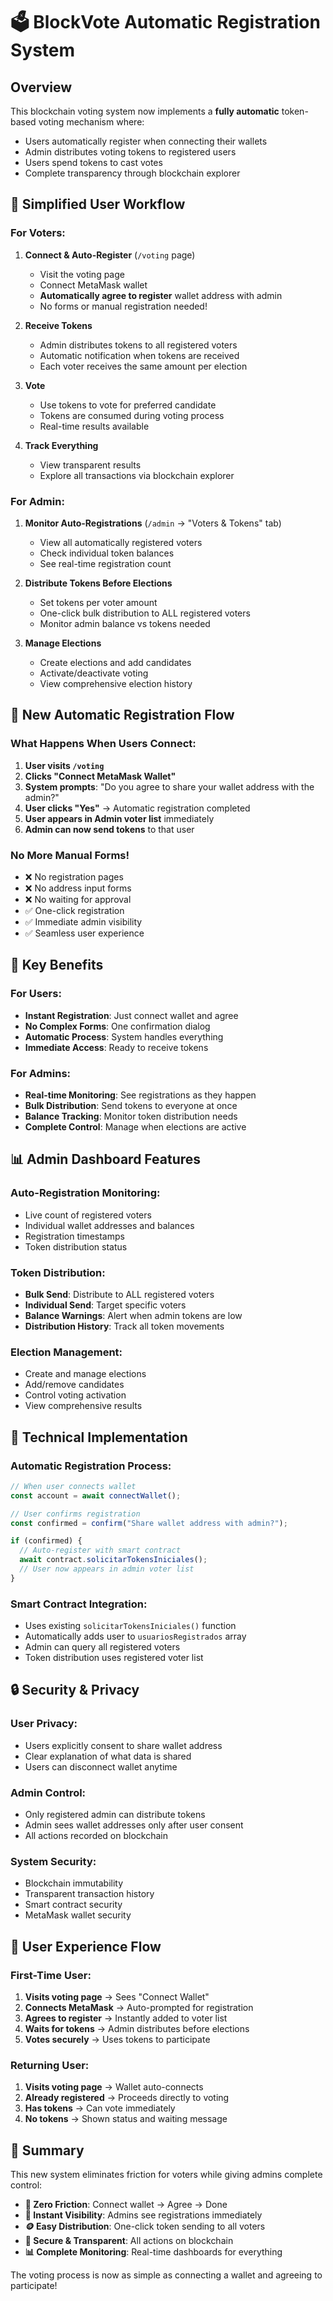 # 🗳️ BlockVote Automatic Registration System

## Overview
This blockchain voting system now implements a **fully automatic** token-based voting mechanism where:
- Users automatically register when connecting their wallets
- Admin distributes voting tokens to registered users
- Users spend tokens to cast votes
- Complete transparency through blockchain explorer

## 🚀 Simplified User Workflow

### For Voters:

1. **Connect & Auto-Register** (`/voting` page)
   - Visit the voting page
   - Connect MetaMask wallet
   - **Automatically agree to register** wallet address with admin
   - No forms or manual registration needed!

2. **Receive Tokens**
   - Admin distributes tokens to all registered voters
   - Automatic notification when tokens are received
   - Each voter receives the same amount per election

3. **Vote** 
   - Use tokens to vote for preferred candidate
   - Tokens are consumed during voting process
   - Real-time results available

4. **Track Everything**
   - View transparent results
   - Explore all transactions via blockchain explorer

### For Admin:

1. **Monitor Auto-Registrations** (`/admin` → "Voters & Tokens" tab)
   - View all automatically registered voters
   - Check individual token balances
   - See real-time registration count

2. **Distribute Tokens Before Elections**
   - Set tokens per voter amount
   - One-click bulk distribution to ALL registered voters
   - Monitor admin balance vs tokens needed

3. **Manage Elections**
   - Create elections and add candidates
   - Activate/deactivate voting
   - View comprehensive election history

## 🔄 New Automatic Registration Flow

### What Happens When Users Connect:

1. **User visits `/voting`**
2. **Clicks "Connect MetaMask Wallet"**
3. **System prompts**: "Do you agree to share your wallet address with the admin?"
4. **User clicks "Yes"** → Automatic registration completed
5. **User appears in Admin voter list** immediately
6. **Admin can now send tokens** to that user

### No More Manual Forms!
- ❌ No registration pages
- ❌ No address input forms  
- ❌ No waiting for approval
- ✅ One-click registration
- ✅ Immediate admin visibility
- ✅ Seamless user experience

## 🎯 Key Benefits

### For Users:
- **Instant Registration**: Just connect wallet and agree
- **No Complex Forms**: One confirmation dialog
- **Automatic Process**: System handles everything
- **Immediate Access**: Ready to receive tokens

### For Admins:
- **Real-time Monitoring**: See registrations as they happen
- **Bulk Distribution**: Send tokens to everyone at once
- **Balance Tracking**: Monitor token distribution needs
- **Complete Control**: Manage when elections are active

## 📊 Admin Dashboard Features

### Auto-Registration Monitoring:
- Live count of registered voters
- Individual wallet addresses and balances
- Registration timestamps
- Token distribution status

### Token Distribution:
- **Bulk Send**: Distribute to ALL registered voters
- **Individual Send**: Target specific voters
- **Balance Warnings**: Alert when admin tokens are low
- **Distribution History**: Track all token movements

### Election Management:
- Create and manage elections
- Add/remove candidates
- Control voting activation
- View comprehensive results

## 🔗 Technical Implementation

### Automatic Registration Process:
```javascript
// When user connects wallet
const account = await connectWallet();

// User confirms registration
const confirmed = confirm("Share wallet address with admin?");

if (confirmed) {
  // Auto-register with smart contract
  await contract.solicitarTokensIniciales();
  // User now appears in admin voter list
}
```

### Smart Contract Integration:
- Uses existing `solicitarTokensIniciales()` function
- Automatically adds user to `usuariosRegistrados` array
- Admin can query all registered voters
- Token distribution uses registered voter list

## 🔒 Security & Privacy

### User Privacy:
- Users explicitly consent to share wallet address
- Clear explanation of what data is shared
- Users can disconnect wallet anytime

### Admin Control:
- Only registered admin can distribute tokens
- Admin sees wallet addresses only after user consent
- All actions recorded on blockchain

### System Security:
- Blockchain immutability
- Transparent transaction history
- Smart contract security
- MetaMask wallet security

## 📱 User Experience Flow

### First-Time User:
1. **Visits voting page** → Sees "Connect Wallet" 
2. **Connects MetaMask** → Auto-prompted for registration
3. **Agrees to register** → Instantly added to voter list
4. **Waits for tokens** → Admin distributes before elections
5. **Votes securely** → Uses tokens to participate

### Returning User:
1. **Visits voting page** → Wallet auto-connects
2. **Already registered** → Proceeds directly to voting
3. **Has tokens** → Can vote immediately
4. **No tokens** → Shown status and waiting message

## 🎉 Summary

This new system eliminates friction for voters while giving admins complete control:

- **🚀 Zero Friction**: Connect wallet → Agree → Done
- **👥 Instant Visibility**: Admins see registrations immediately  
- **🪙 Easy Distribution**: One-click token sending to all voters
- **🔐 Secure & Transparent**: All actions on blockchain
- **📊 Complete Monitoring**: Real-time dashboards for everything

The voting process is now as simple as connecting a wallet and agreeing to participate!
